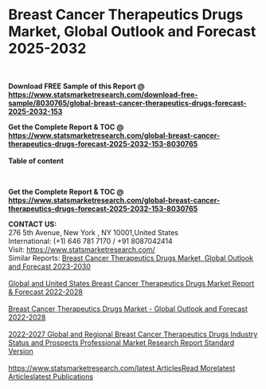 <h1>Breast Cancer Therapeutics Drugs Market, Global Outlook and Forecast 2025-2032</h1><br/><p><strong>Download FREE Sample of this Report @ <a href="https://www.statsmarketresearch.com/download-free-sample/8030765/global-breast-cancer-therapeutics-drugs-forecast-2025-2032-153">https://www.statsmarketresearch.com/download-free-sample/8030765/global-breast-cancer-therapeutics-drugs-forecast-2025-2032-153</a></strong></p><div><b>Get the Complete Report & TOC @ <a href="https://www.statsmarketresearch.com/global-breast-cancer-therapeutics-drugs-forecast-2025-2032-153-8030765">https://www.statsmarketresearch.com/global-breast-cancer-therapeutics-drugs-forecast-2025-2032-153-8030765</a></b></div><br><b>Table of content</b><p><br><div><b>Get the Complete Report & TOC @ <a href="https://www.statsmarketresearch.com/global-breast-cancer-therapeutics-drugs-forecast-2025-2032-153-8030765">https://www.statsmarketresearch.com/global-breast-cancer-therapeutics-drugs-forecast-2025-2032-153-8030765</a></b></div></p> <b>CONTACT US:</b><br>276 5th Avenue, New York , NY 10001,United States<br>International: (+1) 646 781 7170 / +91 8087042414<br>Visit: <a href="https://www.statsmarketresearch.com/">https://www.statsmarketresearch.com/</a><br>Similar Reports: <a href="https://www.statsmarketresearch.com/global-breast-cancer-therapeutics-drugs-forecast-2025-2032-153-8030765">Breast Cancer Therapeutics Drugs Market, Global Outlook and Forecast 2023-2030</a><br/><br/><a href="https://www.statsmarketresearch.com/global-breast-cancer-therapeutics-drugs-forecast-2025-2032-153-8030765">Global and United States Breast Cancer Therapeutics Drugs Market Report & Forecast 2022-2028</a><br/><br/><a href="https://www.statsmarketresearch.com/global-breast-cancer-therapeutics-drugs-forecast-2025-2032-153-8030765">Breast Cancer Therapeutics Drugs Market - Global Outlook and Forecast 2022-2028</a><br/><br/><a href="https://www.statsmarketresearch.com/global-breast-cancer-therapeutics-drugs-forecast-2025-2032-153-8030765">2022-2027 Global and Regional Breast Cancer Therapeutics Drugs Industry Status and Prospects Professional Market Research Report Standard Version</a><br/><br/><a href="https://gyeongbokgung.com">https://www.statsmarketresearch.com/</a><a href="https://hallyeomaritime.com">latest Articles</a><a href="https://jingwansa.com">Read More</a><a href=https://nguoiviet.jp/">latest Articles</a><a href="https://www.intelmarketresearch.com/">latest Publications</a>